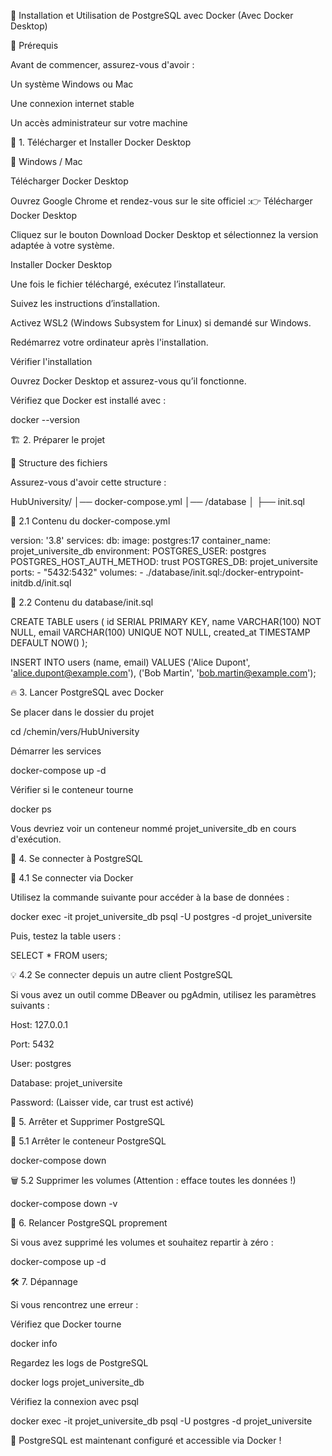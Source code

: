 🚀 Installation et Utilisation de PostgreSQL avec Docker (Avec Docker Desktop)

📌 Prérequis

Avant de commencer, assurez-vous d'avoir :

Un système Windows ou Mac

Une connexion internet stable

Un accès administrateur sur votre machine

🐳 1. Télécharger et Installer Docker Desktop

🔹 Windows / Mac

Télécharger Docker Desktop

Ouvrez Google Chrome et rendez-vous sur le site officiel :👉 Télécharger Docker Desktop

Cliquez sur le bouton Download Docker Desktop et sélectionnez la version adaptée à votre système.

Installer Docker Desktop

Une fois le fichier téléchargé, exécutez l’installateur.

Suivez les instructions d’installation.

Activez WSL2 (Windows Subsystem for Linux) si demandé sur Windows.

Redémarrez votre ordinateur après l'installation.

Vérifier l'installation

Ouvrez Docker Desktop et assurez-vous qu’il fonctionne.

Vérifiez que Docker est installé avec :

docker --version

🏗 2. Préparer le projet

📂 Structure des fichiers

Assurez-vous d'avoir cette structure :

HubUniversity/
│── docker-compose.yml
│── /database
│   ├── init.sql

📜 2.1 Contenu du docker-compose.yml

version: '3.8'
services:
  db:
    image: postgres:17
    container_name: projet_universite_db
    environment:
      POSTGRES_USER: postgres
      POSTGRES_HOST_AUTH_METHOD: trust
      POSTGRES_DB: projet_universite
    ports:
      - "5432:5432"
    volumes:
      - ./database/init.sql:/docker-entrypoint-initdb.d/init.sql

📜 2.2 Contenu du database/init.sql

CREATE TABLE users (
    id SERIAL PRIMARY KEY,
    name VARCHAR(100) NOT NULL,
    email VARCHAR(100) UNIQUE NOT NULL,
    created_at TIMESTAMP DEFAULT NOW()
);

INSERT INTO users (name, email) VALUES 
  ('Alice Dupont', 'alice.dupont@example.com'),
  ('Bob Martin', 'bob.martin@example.com');

🔥 3. Lancer PostgreSQL avec Docker

Se placer dans le dossier du projet

cd /chemin/vers/HubUniversity

Démarrer les services

docker-compose up -d

Vérifier si le conteneur tourne

docker ps

Vous devriez voir un conteneur nommé projet_universite_db en cours d'exécution.

📡 4. Se connecter à PostgreSQL

🎯 4.1 Se connecter via Docker

Utilisez la commande suivante pour accéder à la base de données :

   docker exec -it projet_universite_db psql -U postgres -d projet_universite

Puis, testez la table users :

SELECT * FROM users;

💡 4.2 Se connecter depuis un autre client PostgreSQL

Si vous avez un outil comme DBeaver ou pgAdmin, utilisez les paramètres suivants :

Host: 127.0.0.1

Port: 5432

User: postgres

Database: projet_universite

Password: (Laisser vide, car trust est activé)

📌 5. Arrêter et Supprimer PostgreSQL

🛑 5.1 Arrêter le conteneur PostgreSQL

   docker-compose down

🗑 5.2 Supprimer les volumes (Attention : efface toutes les données !)

   docker-compose down -v

🎯 6. Relancer PostgreSQL proprement

Si vous avez supprimé les volumes et souhaitez repartir à zéro :

   docker-compose up -d

🛠 7. Dépannage

Si vous rencontrez une erreur :

Vérifiez que Docker tourne

docker info

Regardez les logs de PostgreSQL

docker logs projet_universite_db

Vérifiez la connexion avec psql

docker exec -it projet_universite_db psql -U postgres -d projet_universite

🚀 PostgreSQL est maintenant configuré et accessible via Docker !